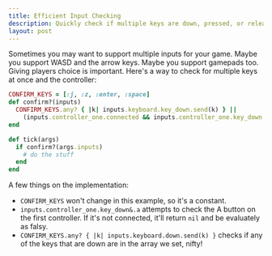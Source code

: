 ```yaml
---
title: Efficient Input Checking
description: Quickly check if multiple keys are down, pressed, or released.
layout: post
---
```


Sometimes you may want to support multiple inputs for your game. Maybe you support WASD and the arrow keys. Maybe you support gamepads too. Giving players choice is important. Here's a way to check for multiple keys at once and the controller:

``` ruby
CONFIRM_KEYS = [:j, :z, :enter, :space]
def confirm?(inputs)
  CONFIRM_KEYS.any? { |k| inputs.keyboard.key_down.send(k) } ||
    (inputs.controller_one.connected && inputs.controller_one.key_down.a)
end

def tick(args)
  if confirm?(args.inputs)
    # do the stuff
  end
end
```

A few things on the implementation:

- `CONFIRM_KEYS` won't change in this example, so it's a constant.
- `inputs.controller_one.key_down&.a` attempts to check the A button on the first controller. If it's not connected, it'll return `nil` and be evaluately as falsy.
- `CONFIRM_KEYS.any? { |k| inputs.keyboard.down.send(k) }` checks if any of the keys that are down are in the array we set, nifty!
